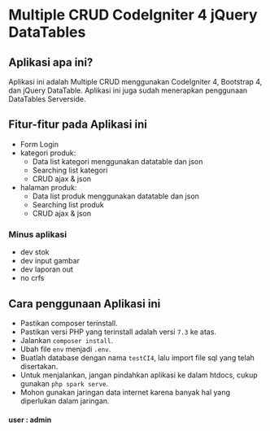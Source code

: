 # Multiple CRUD CodeIgniter 4 jQuery DataTables

## Aplikasi apa ini?

Aplikasi ini adalah Multiple CRUD menggunakan CodeIgniter 4, Bootstrap 4, dan jQuery DataTable. Aplikasi ini juga sudah menerapkan penggunaan DataTables Serverside.

## Fitur-fitur pada Aplikasi ini

- Form Login
- kategori produk:
  - Data list kategori menggunakan datatable dan json
  - Searching list kategori
  - CRUD ajax & json
- halaman produk:
  - Data list produk menggunakan datatable dan json
  - Searching list produk
  - CRUD ajax & json

### Minus aplikasi

- dev stok
- dev input gambar
- dev laporan out
- no crfs

## Cara penggunaan Aplikasi ini

- Pastikan composer terinstall.
- Pastikan versi PHP yang terinstall adalah versi `7.3` ke atas.
- Jalankan `composer install`.
- Ubah file `env` menjadi `.env`.
- Buatlah database dengan nama `testCI4`, lalu import file sql yang telah disertakan.
- Untuk menjalankan, jangan pindahkan aplikasi ke dalam htdocs, cukup gunakan `php spark serve`.
- Mohon gunakan jaringan data internet karena banyak hal yang diperlukan dalam jaringan.

#### user : admin
